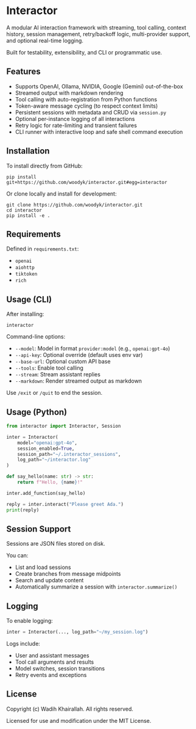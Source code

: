 # Interactor

A modular AI interaction framework with streaming, tool calling, context
history, session management, retry/backoff logic, multi-provider support,
and optional real-time logging.

Built for testability, extensibility, and CLI or programmatic use.

## Features

- Supports OpenAI, Ollama, NVIDIA, Google (Gemini) out-of-the-box
- Streamed output with markdown rendering
- Tool calling with auto-registration from Python functions
- Token-aware message cycling (to respect context limits)
- Persistent sessions with metadata and CRUD via `session.py`
- Optional per-instance logging of all interactions
- Retry logic for rate-limiting and transient failures
- CLI runner with interactive loop and safe shell command execution

## Installation

To install directly from GitHub:

    pip install git+https://github.com/woodyk/interactor.git#egg=interactor

Or clone locally and install for development:

    git clone https://github.com/woodyk/interactor.git
    cd interactor
    pip install -e .

## Requirements

Defined in `requirements.txt`:
- `openai`
- `aiohttp`
- `tiktoken`
- `rich`

## Usage (CLI)

After installing:

    interactor

Command-line options:

- `--model`: Model in format `provider:model` (e.g., `openai:gpt-4o`)
- `--api-key`: Optional override (default uses env var)
- `--base-url`: Optional custom API base
- `--tools`: Enable tool calling
- `--stream`: Stream assistant replies
- `--markdown`: Render streamed output as markdown

Use `/exit` or `/quit` to end the session.

## Usage (Python)

```python
from interactor import Interactor, Session

inter = Interactor(
    model="openai:gpt-4o",
    session_enabled=True,
    session_path="~/.interactor_sessions",
    log_path="~/interactor.log"
)

def say_hello(name: str) -> str:
    return f"Hello, {name}!"

inter.add_function(say_hello)

reply = inter.interact("Please greet Ada.")
print(reply)
```

## Session Support

Sessions are JSON files stored on disk.

You can:
- List and load sessions
- Create branches from message midpoints
- Search and update content
- Automatically summarize a session with `interactor.summarize()`

## Logging

To enable logging:

```python
inter = Interactor(..., log_path="~/my_session.log")
```

Logs include:
- User and assistant messages
- Tool call arguments and results
- Model switches, session transitions
- Retry events and exceptions

## License

Copyright (c) Wadih Khairallah. All rights reserved.

Licensed for use and modification under the MIT License.

